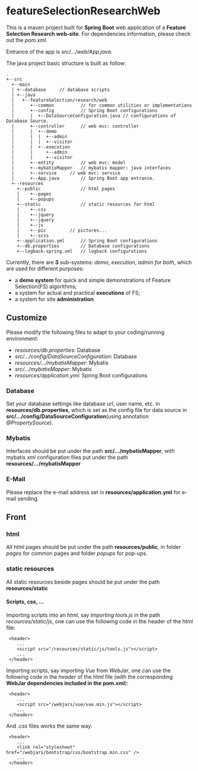 # featureSelectionResearchWeb

This is a maven project built for **Spring Boot** web application of a **Feature Selection Research web-site**. For dependencies information, please check out the *pom.xml*. 

Entrance of the app is *src/.../web/App.java*.

The java project basic structure is built as follow:

	.
	+--src
	  +--main
	  | +--database		// database scripts
	  | +--java
	  |   +--featureSelection/research/web
	  |      +--common			// for common utilities or implementations 
	  |      +--config			// Spring Boot configurations
	  |      |  +--DataSourceConfiguration.java	// configurations of Database Source.
	  |      +--controller		// web mvc: controller
	  |      |  +--demo
	  |      |  |  +--admin
	  |      |  |  +--visitor
	  |      |  +--execution
	  |      |     +--admin
	  |      |     +--visitor
	  |      +--entity			// web mvc: model
	  |      +--mybatisMapper	// mybatis mapper: java interfaces
	  |      +--service		// web mvc: service
	  |      +--App.java		// Spring Boot app entrance.
	  +--resources
	    +--public				// html pages
	    |    +--pages
	    |    +--popups
	    +--static				// static resources for html
	    |    +--css
	    |    +--jquery
	    |    +--jquery
	    |    +--js
	    |    +--pic			// pictures...
	    |    +--scss
	    +--application.yml		// Spring Boot configurations
	    +--db.properties		// Database configurations
	    +--logback-spring.xml	// logback configurations
	     
Currently, there are **3** sub-systems: *demo*, *execution*, *admin for both*, which are used for different purposes: 
- a **demo system** for quick and simple demonstrations of Feature Selection(FS) algorithms;
- a system for actual and practical **executions** of FS;
- a system for site **administration**.

## Customize

Please modify the following files to adapt to your coding/running environment:
- *resources/db.properties*: Database
- *src/.../config/DataSourceConfiguration*: Database
- *resources/.../mybatisMapper*: Mybatis
- *src/.../mybatisMapper*: Mybatis
- *resources/application.yml*: Spring Boot configurations

### Database
Set your database settings like database url, user name, etc. in **resources/db.properties**, which is set as the config file for data source in **src/.../config/DataSourceConfiguration**(using annotation *@PropertySource*).

### Mybatis
Interfaces should be put under the path **src/.../mybatisMapper**, with mybatis *xml* configuration files put under the path **resources/.../mybatisMapper**

### E-Mail
Please replace the e-mail address set in **resources/application.yml** for e-mail sending.

## Front

### html

All html pages should be put under the path **resources/public**, in folder *pages* for common pages and  folder *popups* for pop-ups.
	 
### static resources

All static resources beside pages should be put under the path **resources/static**

#### Scripts, css, ...

Importing scripts into an *html*, say importing *tools.js* in the path *recources/static/js*, one can use the following code in the header of the html file:
	 
	 <header>
	 	...
	 	<script src="/recources/static/js/tools.js"></script>
	 	...
	 </header>

Importing scripts, say importing *Vue* from *WebJar*, one can use the following code in the *header* of the html file (with the corresponding **WebJar dependencies included in the pom.xml**):
	
	 
	 <header>
	 	...
	 	<script src="/webjars/vue/vue.min.js"></script>
	 	...
	 </header>
	 
And *.css* files works the same way:

	 <header>
	 	...
	 	<link rel="stylesheet" href="/webjars/bootstrap/css/bootstrap.min.css" />
	 	...
	 </header>